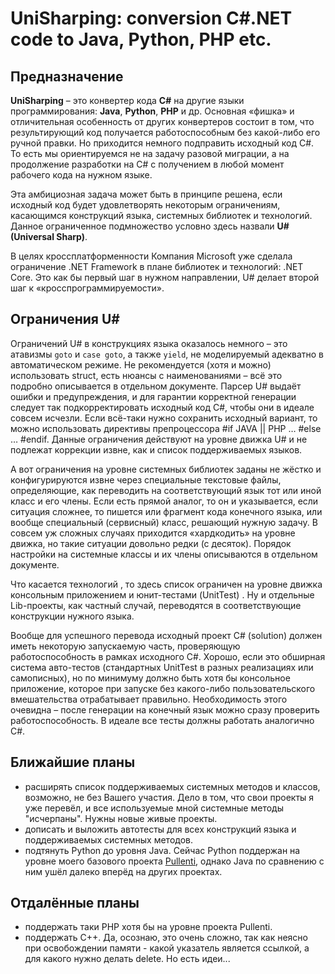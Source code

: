 # UniSharping: conversion C#.NET code to Java, Python, PHP etc.
## Предназначение
**UniSharping** – это конвертер кода **C#** на другие языки программирования: **Java**, **Python**, **PHP** и др. Основная «фишка» и отличительная особенность от других конвертеров состоит в том, что результирующий код получается работоспособным без какой-либо его ручной правки. Но приходится немного подправить исходный код C#. То есть мы ориентируемся не на задачу разовой миграции, а на продолжение разработки на C# с получением в любой момент рабочего кода на нужном языке.

Эта амбициозная задача может быть в принципе решена, если исходный код будет удовлетворять некоторым ограничениям, касающимся конструкций языка, системных библиотек и технологий. Данное ограниченное подмножество условно здесь назвали **U# (Universal Sharp)**.

В целях кроссплатформенности Компания Microsoft уже сделала ограничение .NET Framework в плане библиотек и технологий:  .NET Core. Это как бы первый шаг в нужном направлении, U# делает второй шаг к «кросспрограммируемости». 

## Ограничения U#

Ограничений U# в конструкциях языка оказалось немного – это атавизмы `goto` и `case goto`, а также `yield`, не моделируемый адекватно в автоматическом режиме. Не рекомендуется (хотя и можно) использовать struct, есть нюансы с наименованиями – всё это подробно описывается в отдельном документе.  Парсер U# выдаёт ошибки и предупреждения, и для гарантии корректной генерации следует так подкорректировать исходный код C#, чтобы они в идеале совсем исчезли. Если всё-таки нужно сохранить исходный вариант, то можно использовать директивы препроцессора #if JAVA || PHP … #else … #endif.  Данные ограничения действуют на уровне движка U# и не подлежат коррекции извне, как и список поддерживаемых языков.

А вот ограничения на уровне системных библиотек заданы не жёстко и конфигурируются извне через специальные текстовые файлы, определяющие, как переводить на соответствующий язык тот или иной класс и его члены. Если есть прямой аналог, то он и указывается, если ситуация сложнее, то пишется или фрагмент кода конечного языка, или вообще специальный (сервисный) класс, решающий нужную задачу. В совсем уж сложных случаях приходится «хардкодить» на уровне движка, но такие ситуации довольно редки (с десяток). Порядок настройки на системные классы и их члены описываются в отдельном документе.

Что касается технологий , то здесь список ограничен на уровне движка консольным приложением и юнит-тестами (UnitTest) . Ну и отдельные Lib-проекты, как частный случай, переводятся в соответствующие конструкции нужного языка.

Вообще для успешного перевода исходный проект C# (solution) должен иметь некоторую запускаемую часть, проверяющую работоспособность в рамках исходного C#. Хорошо, если это обширная система авто-тестов (стандартных UnitTest в разных реализациях или самописных), но по минимуму должно быть хотя бы консольное приложение, которое при запуске без какого-либо пользовательского вмешательства отрабатывает правильно.  Необходимость этого очевидна – после генерации на конечный язык можно сразу проверить работоспособность. В идеале все тесты должны работать аналогично C#.

## Ближайшие планы 

- расширять список поддерживаемых системных методов и классов, возможно, не без Вашего участия. Дело в том, что свои проекты я уже перевёл, и все используемые мной системные методы \"исчерпаны\". Нужны новые живые проекты.
- дописать и выложить автотесты для всех конструкций языка и поддерживаемых системных методов.
- подтянуть Python до уровня Java. Сейчас Python поддержан на уровне моего базового проекта [Pullenti](www.pullenti.ru), однако Java по сравнению с ним ушёл далеко вперёд на других проектах.

## Отдалённые планы

- поддержать таки PHP хотя бы на уровне проекта Pullenti.
- поддержать С++. Да, осознаю, это очень сложно, так как неясно при освобождении памяти - какой указатель является ссылкой, а для какого нужно делать delete. Но есть идеи...

